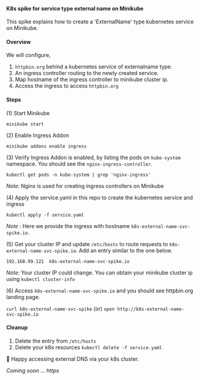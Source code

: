 #### K8s spike for service type external name on Minikube

This spike explains how to create a 'ExternalName' type kubernetes service on Minikube.

#### Overview
We will configure, 

1. `httpbin.org` behind a kubernetes service of externalname type. 
2. An ingress controller routing to the newly created service.
3. Map hostname of the ingress controller to minikube cluster ip.
4. Access the ingress to access `httpbin.org`

#### Steps

(1) Start Minikube

`minikube start`

(2) Enable Ingress Addon

`minikube addons enable ingress`

(3) Verify Ingress Addon is enabled, by listing the pods on `kube-system` namespace. You should see the `nginx-ingress-controller`.

`kubectl get pods -n kube-system | grep 'nginx-ingress'`

_Note:_ Nginx is used for creating ingress controllers on Minikube 

(4) Apply the service.yaml in this repo to create the kubernetes service and ingress

`kubectl apply -f service.yaml`

_Note_ : Here we provide the ingress with hostname `k8s-external-name-svc-spike.io`. 

(5) Get your cluster IP and update `/etc/hosts` to route requests to `k8s-external-name-svc-spike.io`. 
Add an entry similar to the one below.

`192.168.99.121  k8s-external-name-svc-spike.io`
  
_Note_: Your cluster IP could change. You can obtain your minikube cluster ip using `kubectl cluster-info`

(6) Access `k8s-external-name-svc-spike.io` and you should see httpbin.org landing page.

`curl k8s-external-name-svc-spike` (or) `open http://k8s-external-name-svc-spike.io`

#### Cleanup
1. Delete the entry from `/etc/hosts`
2. Delete your k8s resources
`kubectl delete -f service.yaml`

🏁 Happy accessing external DNS via your k8s cluster.

_Coming soon ... https_
